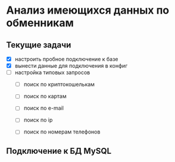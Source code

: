 # Анализ имеющихся данных по обменникам

## Текущие задачи
 - [x] настроить пробное подключение к базе
 - [x] вынести данные для подключения в конфиг
 - [ ] настройка типовых запросов
   - [ ] поиск по криптокошелькам
   - [ ] поиск по картам
   - [ ] поиск по e-mail
   - [ ] поиск по ip
   - [ ] поиск по номерам телефонов



## Подключение к БД MySQL






